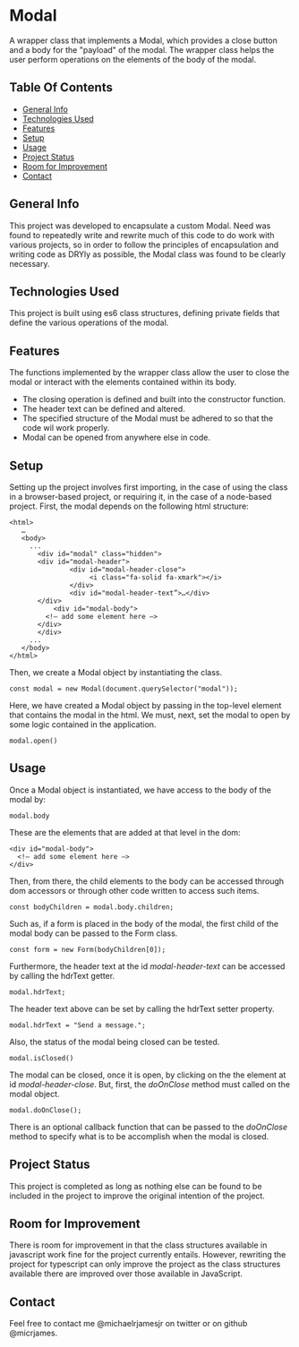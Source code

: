 # Modal
A wrapper class that implements a Modal, which provides a close button and a body for the "payload" of the modal. The wrapper class helps the user perform operations on the elements of the body of the modal.

## Table Of Contents
* [General Info](#general-info)
* [Technologies Used](#technologies-used)
* [Features](#features)
* [Setup](#setup)
* [Usage](#usage)
* [Project Status](#project-status)
* [Room for Improvement](#room-for-improvement)
* [Contact](#contact)

## General Info

This project was developed to encapsulate a custom Modal. Need was found to repeatedly write and rewrite much of this code to do work with various projects, so in order to follow the principles of encapsulation and writing code as DRYly as possible, the Modal class was found to be clearly necessary.

## Technologies Used

This project is built using es6 class structures, defining private fields that define the various operations of the modal.

## Features

The functions implemented by the wrapper class allow the user to close the modal or interact with the elements contained within its body.
* The closing operation is defined and built into the constructor function.
* The header text can be defined and altered.
* The specified structure of the Modal must be adhered to so that the code wil work properly.
* Modal can be opened from anywhere else in code.

## Setup

Setting up the project involves first importing, in the case of using the class in a browser-based project, or requiring it, in the case of a node-based project. First, the modal depends on the following html structure:
```
<html>
   …
   <body>
     ...
	   <div id="modal" class="hidden">
       <div id="modal-header">
			   <div id="modal-header-close">
				    <i class="fa-solid fa-xmark"></i>
			   </div>
			   <div id="modal-header-text”>…</div>
       </div>
		   <div id="modal-body">
         <!— add some element here —>
       </div>
	   </div>
     ...
   </body>
</html>
```

Then, we create a Modal object by instantiating the class.
```
const modal = new Modal(document.querySelector("modal"));
```
Here, we have created a Modal object by passing in the top-level element that contains the modal in the html. We must, next, set the modal to open by some logic contained in the application.
```
modal.open()
```
## Usage

Once a Modal object is instantiated, we have access to the body of the modal by:
```
modal.body
```
These are the elements that are added at that level in the dom:
```
<div id="modal-body">
  <!— add some element here —>
</div>
```
Then, from there, the child elements to the body can be accessed through dom accessors or through other code written to access such items.
```
const bodyChildren = modal.body.children;
```
Such as, if a form is placed in the body of the modal, the first child of the modal body can be passed to the Form class.
```
const form = new Form(bodyChildren[0]);
```
Furthermore, the header text at the id *modal-header-text* can be accessed by calling the hdrText getter.
```
modal.hdrText;
```
The header text above can be set by calling the hdrText setter property.
```
modal.hdrText = "Send a message.";
```
Also, the status of the modal being closed can be tested.
```
modal.isClosed()
```
The modal can be closed, once it is open, by clicking on the the element at id *modal-header-close*. But, first, the *doOnClose* method must called on the modal object.
```
modal.doOnClose();
```
There is an optional callback function that can be passed to the *doOnClose* method to specify what is to be accomplish when the modal is closed.
## Project Status

This project is completed as long as nothing else can be found to be included in the project to improve the original intention of the project.

## Room for Improvement

There is room for improvement in that the class structures available in javascript work fine for the project currently entails. However, rewriting the project for typescript can only improve the project as the class structures available there are improved over those available in JavaScript.

## Contact
Feel free to contact me @michaelrjamesjr on twitter or on github @micrjames.
